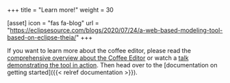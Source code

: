 +++
title = "Learn more!"
weight = 30

[asset]
  icon = "fas fa-blog"
  url = "https://eclipsesource.com/blogs/2020/07/24/a-web-based-modeling-tool-based-on-eclipse-theia/"
+++

If you want to learn more about the coffee editor, please read the [comprehensive overview about the Coffee Editor](https://eclipsesource.com/blogs/2020/07/24/a-web-based-modeling-tool-based-on-eclipse-theia/) or watch a [talk demonstrating the tool in action](https://www.youtube.com/watch?v=2tRJpC8IIiI). Then head over to the [documentation on getting started]({{< relref documentation >}}).
